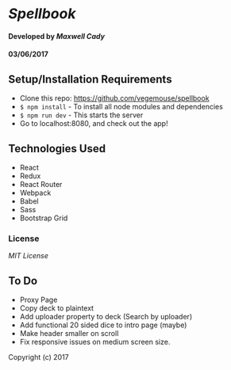 # _Spellbook_

#### Developed by *Maxwell Cady*

#### 03/06/2017

## Setup/Installation Requirements

* Clone this repo: https://github.com/vegemouse/spellbook
* `$ npm install` - To install all node modules and dependencies
* `$ npm run dev` - This starts the server
* Go to localhost:8080, and check out the app!

## Technologies Used

* React
* Redux
* React Router
* Webpack
* Babel
* Sass
* Bootstrap Grid

### License

*MIT License*

## To Do

* Proxy Page
* Copy deck to plaintext
* Add uploader property to deck (Search by uploader)
* Add functional 20 sided dice to intro page (maybe)
* Make header smaller on scroll
* Fix responsive issues on medium screen size.

Copyright (c) 2017
